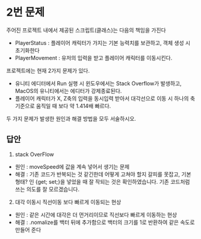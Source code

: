 # 2번 문제

주어진 프로젝트 내에서 제공된 스크립트(클래스)는 다음의 책임을 가진다
- PlayerStatus : 플레이어 캐릭터가 가지는 기본 능력치를 보관하고, 객체 생성 시 초기화한다
- PlayerMovement : 유저의 입력을 받고 플레이어 캐릭터를 이동시킨다.

프로젝트에는 현재 2가지 문제가 있다.
- 유니티 에디터에서 Run 실행 시 윈도우에서는 Stack Overflow가 발생하고, MacOS의 유니티에서는 에디터가 강제종료된다.
- 플레이어 캐릭터가 X, Z축의 입력을 동시입력 받아서 대각선으로 이동 시 하나의 축 기준으로 움직일 때 보다 약 1.414배 빠르다.

두 가지 문제가 발생한 원인과 해결 방법을 모두 서술하시오.

## 답안
1. stack OverFlow 
* 원인 : moveSpeed에 값을 계속 넣어서 생기는 문제
* 해결 : 기존 코드가 반복되는 것 같긴한데 어떻게 고쳐야 할지 갈피를 못잡고, 기본형태? 인 {get; set;}을 넣었을 때 잘 작되는 것은 확인하였습니다. 기존 코드처럼 쓰는 의도를 잘 모르겠습니다.
2. 대각 이동시 직선이동 보다 빠르게 이동되는 현상
* 원인 : 같은 시간에 대각은 더 먼거리이므로 직선보다 빠르게 이동하는 현상
* 해결 : .nomalize를 백터 뒤에 추가함으로 백터의 크기를 1로 반환하여 같은 속도로 만들어 준다 